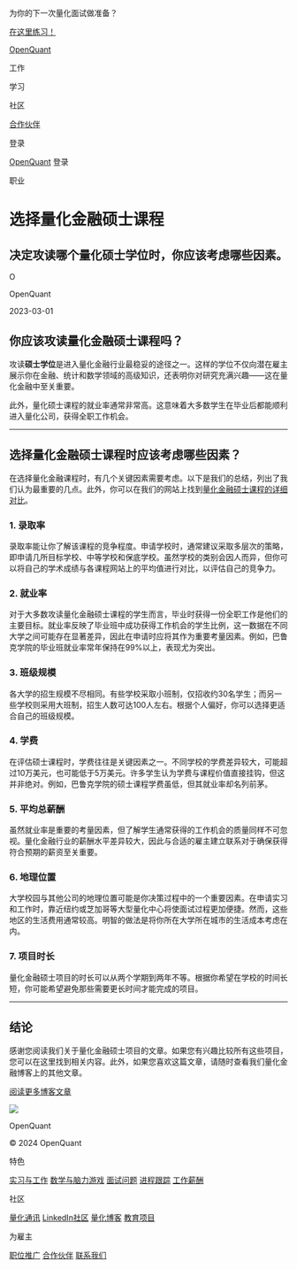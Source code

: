 为你的下一次量化面试做准备？

[在这里练习！](https://openquant.co/questions)

[OpenQuant](https://openquant.co/)

工作

学习

社区

[合作伙伴](https://openquant.co/partners)

登录

[OpenQuant](https://openquant.co/) 登录

职业

# 选择量化金融硕士课程

## 决定攻读哪个量化硕士学位时，你应该考虑哪些因素。

O

OpenQuant

2023-03-01

## 你应该攻读量化金融硕士课程吗？

攻读**硕士学位**是进入量化金融行业最稳妥的途径之一。这样的学位不仅向潜在雇主展示你在金融、统计和数学领域的高级知识，还表明你对研究充满兴趣——这在量化金融中至关重要。

此外，量化硕士课程的就业率通常非常高。这意味着大多数学生在毕业后都能顺利进入量化公司，获得全职工作机会。

* * *

## 选择量化金融硕士课程时应该考虑哪些因素？

在选择量化金融课程时，有几个关键因素需要考虑。以下是我们的总结，列出了我们认为最重要的几点。此外，你可以在我们的网站上找到[量化金融硕士课程的详细对比](https://openquant.co/education)。

### 1\. 录取率

录取率能让你了解该课程的竞争程度。申请学校时，通常建议采取多层次的策略，即申请几所目标学校、中等学校和保底学校。虽然学校的类别会因人而异，但你可以将自己的学术成绩与各课程网站上的平均值进行对比，以评估自己的竞争力。

### 2\. 就业率
对于大多数攻读量化金融硕士课程的学生而言，毕业时获得一份全职工作是他们的主要目标。就业率反映了毕业班中成功获得工作机会的学生比例，这一数据在不同大学之间可能存在显著差异，因此在申请时应将其作为重要考量因素。例如，巴鲁克学院的毕业班就业率常年保持在99%以上，表现尤为突出。

### 3. 班级规模

各大学的招生规模不尽相同。有些学校采取小班制，仅招收约30名学生；而另一些学校则采用大班制，招生人数可达100人左右。根据个人偏好，你可以选择更适合自己的班级规模。

### 4. 学费

在评估硕士课程时，学费往往是关键因素之一。不同学校的学费差异较大，可能超过10万美元，也可能低于5万美元。许多学生认为学费与课程价值直接挂钩，但这并非绝对。例如，巴鲁克学院的硕士课程学费虽低，但其就业率却名列前茅。

### 5. 平均总薪酬

虽然就业率是重要的考量因素，但了解学生通常获得的工作机会的质量同样不可忽视。量化金融行业的薪酬水平差异较大，因此与合适的雇主建立联系对于确保获得符合预期的薪资至关重要。

### 6. 地理位置
大学校园与其他公司的地理位置可能是你决策过程中的一个重要因素。在申请实习和工作时，靠近纽约或芝加哥等大型量化中心将使面试过程更加便捷。然而，这些地区的生活费用通常较高。明智的做法是将你所在大学所在城市的生活成本考虑在内。

### 7\. 项目时长

量化金融硕士项目的时长可以从两个学期到两年不等。根据你希望在学校的时间长短，你可能希望避免那些需要更长时间才能完成的项目。

* * *

## 结论

感谢您阅读我们关于量化金融硕士项目的文章。如果您有兴趣比较所有这些项目，您可以在这里找到相关内容。此外，如果您喜欢这篇文章，请随时查看我们量化金融博客上的其他文章。

[阅读更多博客文章](https://openquant.co/blog)

![](https://openquant.co/favicon.ico)

OpenQuant

© 2024 OpenQuant

特色

[实习与工作](https://openquant.co/) [数学与脑力游戏](https://openquant.co/math-game) [面试问题](https://openquant.co/questions) [进程跟踪](https://openquant.co/process-tracking) [工作薪酬](https://openquant.co/salaries)

社区

[量化通讯](https://openquant.substack.com/) [LinkedIn社区](https://www.linkedin.com/company/open-quant) [量化博客](https://openquant.co/blog) [教育项目](https://openquant.co/education)

为雇主

[职位推广](https://openquant.co/employers) [合作伙伴](https://openquant.co/employers) [联系我们](mailto:info@openquant.co)

